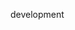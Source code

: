 development
<!-- cfdac9285038855c507f24d32eb15268 
-->

<!-- https://api.themoviedb.org/3/movie/550?api_key=cfdac9285038855c507f24d32eb15268 -->